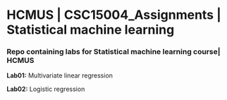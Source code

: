 # HCMUS | CSC15004_Assignments | Statistical machine learning
### Repo containing labs for Statistical machine learning course| HCMUS
**Lab01:** Multivariate linear regression

**Lab02:** Logistic regression
